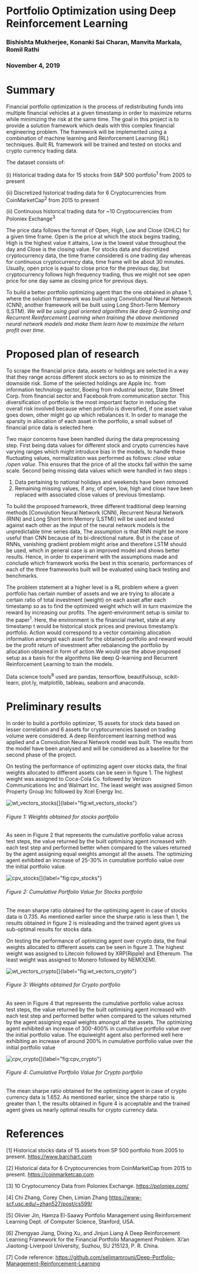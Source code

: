 # Portfolio Optimization using Deep Reinforcement Learning
### Bishishta Mukherjee, Konanki Sai Charan, Manvita Markala, Romil Rathi
### November 4, 2019

# Summary

Financial portfolio optimization is the process of redistributing funds into multiple financial vehicles at a given timestamp in order to maximize returns while minimizing the risk at the same time. The goal in this project is to provide a solution framework which deals with this complex financial engineering problem. The framework will be implemented using a combination of machine learning and Reinforcement Learning (RL) techniques. Built RL framework will be trained and tested on stocks and crypto currency trading data.

The dataset consists of:

(i)  Historical trading data for 15 stocks from S&P 500 portfolio<sup>1</sup> from 2005 to present

(ii) Discretized historical trading data for 6 Cryptocurrencies from CoinMarketCap<sup>2</sup> from 2015 to present

(ii) Continuous historical trading data for ~10 Cryptocurrencies from Poloniex Exchange<sup>3</sup>


The price data follows the format of Open, High, Low and Close (OHLC) for a given time frame. Open is the price at which the stock begins trading, High is the highest value it attains, Low is the lowest value throughout the day and Close is the closing value. For stocks data and discretized cryptocurrency data, the time frame considered is one trading day whereas for continuous cryptocurrency data, time frame will be about 30 minutes. Usually, open price is equal to close price for the previous day, but cryptocurrency follows high frequency trading, thus we might not see open price for one day same as closing price for previous days. 

To build a better portfolio optimizing agent than the one obtained in phase 1, where the solution framework was built using Convolutional Neural Network (CNN), another framework will be built using Long Short-Term Memory (LSTM). *We will be using goal oriented algorithms like deep Q-learning and Recurrent Reinforcement Learning when training the above mentioned neural network models and make them learn how to maximize the return profit over time.*


# Proposed plan of research

To scrape the financial price data, assets or holdings are selected in a way that they range across different stock sectors so as to minimize the downside risk. Some of the selected holdings are Apple Inc. from information technology sector, Boeing from industrial sector, State Street Corp. from financial sector and Facebook from communication sector. This diversification of portfolio is the most important factor in reducing the overall risk involved because when portfolio is diversified, if one asset value goes down, other might go up which rebalances it. In order to manage the sparsity in allocation of each asset in the portfolio, a small subset of financial price data is selected here.

Two major concerns have been handled during the data preprocessing step. First being data values for different stock and crypto currencies have varying ranges which might introduce bias in the models, to handle these fluctuating values, normalization was performed as follows: _close value /open value_. This ensures that the price of all the stocks fall within the same scale. Second being missing data values which were handled in two steps : 
1) Data pertaining to national holidays and weekends have been removed
2) Remaining missing values, if any, of open, low, high and close have been replaced with associated close values of previous timestamp.

To build the proposed framework, three different traditional deep learning methods [Convolution Neural Network (CNN), Recurrent Neural Network (RNN) and Long Short term Memory (LSTM)] will be used and tested against each other as the input of the neural network models is the unpredictable time series data, The assumption is that RNN might be more useful than CNN because of its bi-directional nature. But in the case of RNNs, vanishing gradient problem might arise and therefore LSTM should be used, which in general case is an improved model and shows better results. Hence, in order to experiment with the assumptions made and conclude which framework works the best in this scenario, performances of each of the three frameworks built will be evaluated using back testing and benchmarks.

The problem statement at a higher level is a RL problem where a given portfolio has certain number of assets and we are trying to allocate a certain ratio of total investment (weight) on each asset after each timestamp so as to find the optimized weight which will in turn maximize the reward by increasing our profits. The agent-environment setup is similar to the paper<sup>1</sup>. Here, the environment is the financial market, state at any timestamp t would be historical stock prices and previous timestamp’s portfolio. Action would correspond to a vector containing allocation information amongst each asset for the obtained portfolio and reward would be the profit return of investment after rebalancing the portfolio by allocation obtained in form of action.We would use the above proposed setup as a basis for the algorithms like deep Q-learning and Recurrent Reinforcement Learning to train the models.

Data science tools<sup>8</sup> used are pandas, tensorflow, beautifulsoup, scikit-learn, plot.ly, matplotlib, tableau, seaborn and anaconda.


# Preliminary results

In order to build a portfolio optimizer, 15 assets for stock data based on lesser correlation and 6 assets for cryptocurrencies based on trading volume were considered. A deep Reinforcement learning method was applied and a Convolution Neural Network model was built. The results from the model have been analysed and will be considered as a baseline for the second phase of the project.

On testing the performance of optimizing agent over stocks data, the final weights allocated to different assets can be seen in figure 1. The highest weight was assigned to Coca-Cola Co. followed by Verizon Communications Inc and Walmart Inc. The least weight was assigned Simon Property Group Inc followed by Xcel Energy Inc.

![wt_vectors_stocks[]{label="fig:wt_vectors_stocks"}](figures/test_result_plots/wt_vector_stocks.png)
###### Figure 1: Weights obtained for stocks portfolio

As seen in Figure 2 that represents the cumulative portfolio value across test steps, the value returned by the built optimising agent increased with each test step and performed better when compared to the values returned by the agent assigning equal weights amongst all the assets. 
The optimizing agent exhibited an increase of 25-30% in cumulative portfolio value over the initial portfolio value.


![cpv_stocks[]{label="fig:cpv_stocks"}](figures/test_result_plots/cpv_stocks.png)
###### Figure 2: Cumulative Portfolio Value for Stocks portfolio

The mean sharpe ratio obtained for the optimizing agent in case of stocks data is 0.735. As mentioned earlier since the sharpe ratio is less than 1, the results obtained in figure 2 is misleading and the trained agent gives us sub-optimal results for stocks data.

On testing the performance of optimizing agent over crypto data, the final weights allocated to different assets can be seen in figure 3. The highest weight was assigned to Litecoin followed by XRP(Ripple) and Ethereum. The least weight was assigned to Monero followed by NEM(XEM).

![wt_vectors_crypto[]{label="fig:wt_vectors_crypto"}](figures/test_result_plots/wt_vector_crypto.png)
###### Figure 3: Weights obtained for Crypto portfolio

As seen in Figure 4 that represents the cumulative portfolio value across test steps, the value returned by the built optimising agent increased with each test step and performed better when compared to the values returned by the agent assigning equal weights amongst all the assets. 
The optimizing agent exhibited an increase of 300-400% in cumulative portfolio value over the initial portfolio value. The equiweight agent also performed well here exhibiting an increase of around 200% in cumulative portfolio value over the initial portfolio value


![cpv_crypto[]{label="fig:cpv_crypto"}](figures/test_result_plots/cpv_crypto.png)
###### Figure 4: Cumulative Portfolio Value for Crypto portfolio

The mean sharpe ratio obtained for the optimizing agent in case of crypto currency data is 1.652. As mentioned earlier, since the sharpe ratio is greater than 1, the results obtained in figure 4 is acceptable and the trained agent gives us nearly optimal results for crypto currency data.


# References

[1] Historical stocks data of 15 assets from SP 500 portfolio from 2005 to present. https://www.barchart.com

[2] Historical data for 6 Cryptocurrencies from CoinMarketCap from 2015 to present. https://coinmarketcap.com

[3] 10 Cryptocurrency Data from Poloniex Exchange. https://poloniex.com/

[4] Chi Zhang, Corey Chen, Limian Zhang https://www-scf.usc.edu/~zhan527/post/cs599/

[5] Olivier Jin, Hamza El-Saawy Portfolio Management using Reinforcement Learning Dept. of Computer Science, Stanford, USA.

[6] Zhengyao Jiang, Dixing Xu, and Jinjun Liang A Deep Reinforcement Learning Framework for the Financial Portfolio Management Problem.
Xi’an Jiaotong-Liverpool University, Suzhou, SU 215123, P. R. China.

[7] Code reference: https://github.com/selimamrouni/Deep-Portfolio-Management-Reinforcement-Learning
